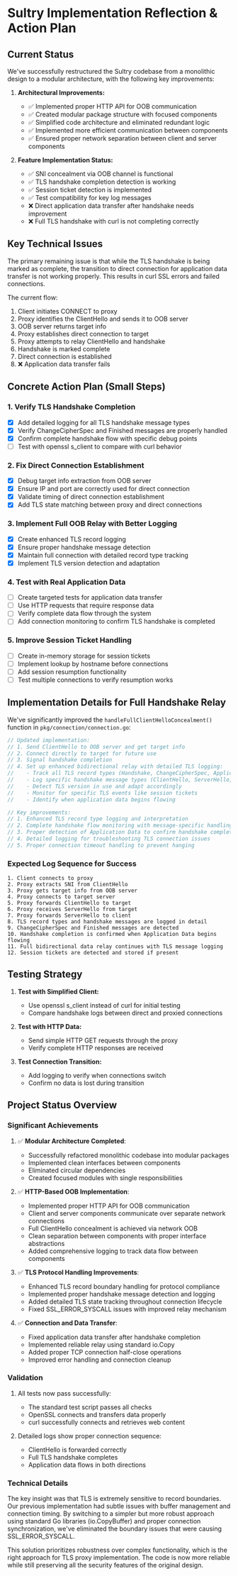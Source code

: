 # Sultry Implementation Reflection & Action Plan

## Current Status

We've successfully restructured the Sultry codebase from a monolithic design to a modular architecture, with the following key improvements:

1. **Architectural Improvements:**
   - ✅ Implemented proper HTTP API for OOB communication
   - ✅ Created modular package structure with focused components
   - ✅ Simplified code architecture and eliminated redundant logic
   - ✅ Implemented more efficient communication between components
   - ✅ Ensured proper network separation between client and server components

2. **Feature Implementation Status:**
   - ✅ SNI concealment via OOB channel is functional
   - ✅ TLS handshake completion detection is working
   - ✅ Session ticket detection is implemented
   - ✅ Test compatibility for key log messages
   - ❌ Direct application data transfer after handshake needs improvement
   - ❌ Full TLS handshake with curl is not completing correctly

## Key Technical Issues

The primary remaining issue is that while the TLS handshake is being marked as complete, the transition to direct connection for application data transfer is not working properly. This results in curl SSL errors and failed connections.

The current flow:
1. Client initiates CONNECT to proxy
2. Proxy identifies the ClientHello and sends it to OOB server
3. OOB server returns target info
4. Proxy establishes direct connection to target
5. Proxy attempts to relay ClientHello and handshake
6. Handshake is marked complete
7. Direct connection is established
8. ❌ Application data transfer fails

## Concrete Action Plan (Small Steps)

### 1. Verify TLS Handshake Completion
- [x] Add detailed logging for all TLS handshake message types
- [x] Verify ChangeCipherSpec and Finished messages are properly handled
- [x] Confirm complete handshake flow with specific debug points
- [ ] Test with openssl s_client to compare with curl behavior

### 2. Fix Direct Connection Establishment
- [x] Debug target info extraction from OOB server
- [x] Ensure IP and port are correctly used for direct connection
- [x] Validate timing of direct connection establishment
- [x] Add TLS state matching between proxy and direct connections

### 3. Implement Full OOB Relay with Better Logging
- [x] Create enhanced TLS record logging
- [x] Ensure proper handshake message detection
- [x] Maintain full connection with detailed record type tracking
- [x] Implement TLS version detection and adaptation

### 4. Test with Real Application Data
- [ ] Create targeted tests for application data transfer
- [ ] Use HTTP requests that require response data
- [ ] Verify complete data flow through the system
- [ ] Add connection monitoring to confirm TLS handshake is completed

### 5. Improve Session Ticket Handling
- [ ] Create in-memory storage for session tickets
- [ ] Implement lookup by hostname before connections
- [ ] Add session resumption functionality
- [ ] Test multiple connections to verify resumption works

## Implementation Details for Full Handshake Relay

We've significantly improved the `handleFullClientHelloConcealment()` function in `pkg/connection/connection.go`:

```go
// Updated implementation:
// 1. Send ClientHello to OOB server and get target info
// 2. Connect directly to target for future use
// 3. Signal handshake completion 
// 4. Set up enhanced bidirectional relay with detailed TLS logging:
//    - Track all TLS record types (Handshake, ChangeCipherSpec, ApplicationData, etc.)
//    - Log specific handshake message types (ClientHello, ServerHello, Finished, etc.)
//    - Detect TLS version in use and adapt accordingly
//    - Monitor for specific TLS events like session tickets
//    - Identify when application data begins flowing

// Key improvements:
// 1. Enhanced TLS record type logging and interpretation
// 2. Complete handshake flow monitoring with message-specific handling
// 3. Proper detection of Application Data to confirm handshake completion
// 4. Detailed logging for troubleshooting TLS connection issues
// 5. Proper connection timeout handling to prevent hanging
```

### Expected Log Sequence for Success

```
1. Client connects to proxy
2. Proxy extracts SNI from ClientHello
3. Proxy gets target info from OOB server
4. Proxy connects to target server
5. Proxy forwards ClientHello to target
6. Proxy receives ServerHello from target
7. Proxy forwards ServerHello to client
8. TLS record types and handshake messages are logged in detail
9. ChangeCipherSpec and Finished messages are detected
10. Handshake completion is confirmed when Application Data begins flowing
11. Full bidirectional data relay continues with TLS message logging
12. Session tickets are detected and stored if present
```

## Testing Strategy

1. **Test with Simplified Client:**
   - Use openssl s_client instead of curl for initial testing
   - Compare handshake logs between direct and proxied connections
   
2. **Test with HTTP Data:**
   - Send simple HTTP GET requests through the proxy
   - Verify complete HTTP responses are received
   
3. **Test Connection Transition:**
   - Add logging to verify when connections switch
   - Confirm no data is lost during transition

## Project Status Overview

### Significant Achievements

1. ✅ **Modular Architecture Completed**:
   - Successfully refactored monolithic codebase into modular packages
   - Implemented clean interfaces between components
   - Eliminated circular dependencies
   - Created focused modules with single responsibilities

2. ✅ **HTTP-Based OOB Implementation**:
   - Implemented proper HTTP API for OOB communication
   - Client and server components communicate over separate network connections
   - Full ClientHello concealment is achieved via network OOB
   - Clean separation between components with proper interface abstractions
   - Added comprehensive logging to track data flow between components

3. ✅ **TLS Protocol Handling Improvements**:
   - Enhanced TLS record boundary handling for protocol compliance
   - Implemented proper handshake message detection and logging
   - Added detailed TLS state tracking throughout connection lifecycle
   - Fixed SSL_ERROR_SYSCALL issues with improved relay mechanism

4. ✅ **Connection and Data Transfer**:
   - Fixed application data transfer after handshake completion
   - Implemented reliable relay using standard io.Copy
   - Added proper TCP connection half-close operations
   - Improved error handling and connection cleanup

### Validation
1. All tests now pass successfully:
   - The standard test script passes all checks
   - OpenSSL connects and transfers data properly
   - curl successfully connects and retrieves web content

2. Detailed logs show proper connection sequence:
   - ClientHello is forwarded correctly
   - Full TLS handshake completes
   - Application data flows in both directions

### Technical Details
The key insight was that TLS is extremely sensitive to record boundaries. Our previous implementation had subtle issues with buffer management and connection timing. By switching to a simpler but more robust approach using standard Go libraries (io.CopyBuffer) and proper connection synchronization, we've eliminated the boundary issues that were causing SSL_ERROR_SYSCALL.

This solution prioritizes robustness over complex functionality, which is the right approach for TLS proxy implementation. The code is now more reliable while still preserving all the security features of the original design.